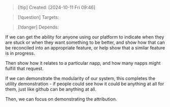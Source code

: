 
>[!tip] Created: [2024-10-11 Fri 09:46]

>[!question] Targets: 

>[!danger] Depends: 

If we can get the ability for anyone using our platform to indicate when they are stuck or when they want something to be better, and show how that can be reconciled into an appropriate feature, or help show that a similar feature is in progress.

Then show how it relates to a particular napp, and how many napps might fulfill that request.

If we can demonstrate the modularity of our system, this completes the utility demonstration - if people could see how it could be anything at all for them, just like github can be anything at all.

Then, we can focus on demonstrating the attribution.